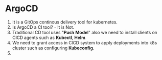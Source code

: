 # ArgoCD

1. It is a GitOps continous delivery tool for kubernetes.
2. Is ArgoCD a CI tool? - It is Not.
3. Traditional CD tool uses "**Push** **Model**" also we need to install clients on CICD agents such as **Kubectl**, **Helm**.
4. We need to grant access in CICD system to apply deployments into k8s cluster such as configuring **Kubeconfig**.
5. 
